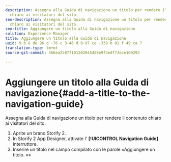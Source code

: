 ```yaml
---
description: Assegna alla Guida di navigazione un titolo per rendere il contenuto
  chiaro ai visitatori del sito.
seo-description: Assegna alla Guida di navigazione un titolo per rendere il contenuto
  chiaro ai visitatori del sito.
seo-title: Aggiungere un titolo alla Guida di navigazione
solution: Experience Manager
title: Aggiungere un titolo alla Guida di navigazione
uuid: 9 b 8 de 96 d -76 c 3-46 d 0-97 ce -338 b 01 f 49 ca 7
translation-type: tm+mt
source-git-commit: 566ea2587f101202045488e9f4edf73ece100293

---
```



# Aggiungere un titolo alla Guida di navigazione{#add-a-title-to-the-navigation-guide}

Assegna alla Guida di navigazione un titolo per rendere il contenuto chiaro ai visitatori del sito.

1. Aprite un brano Storify 2.
1. In Storify 2 App Designer, attivate l' **[!UICONTROL Navigation Guide]** interruttore.
1. Inserire un titolo nel campo compilato con le parole «Aggiungere un titolo. »»
